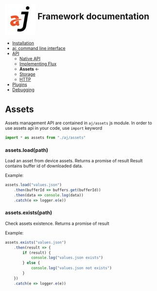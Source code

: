# <img src="https://raw.githubusercontent.com/bfortunato/aj-framework/master/doc/images/aj.png" height="100" align="middle" /> Framework documentation

- [Installation](https://github.com/bfortunato/aj-framework/blob/master/doc/installation.md)
- [aj: command line interface](https://github.com/bfortunato/aj-framework/blob/master/doc/cli.md)
- [API](https://github.com/bfortunato/aj-framework/blob/master/doc/api.md)
    - [Native API](https://github.com/bfortunato/aj-framework/blob/master/doc/api_native.md)
    - [Implementing Flux](https://github.com/bfortunato/aj-framework/blob/master/doc/api_flux.md)
    - **Assets** <-
    - [Storage](https://github.com/bfortunato/aj-framework/blob/master/doc/api_storage.md)
    - [HTTP](https://github.com/bfortunato/aj-framework/blob/master/doc/api_http.md)
- [Plugins](https://github.com/bfortunato/aj-framework/blob/master/doc/plugins.md)
- [Debugging](https://github.com/bfortunato/aj-framework/blob/master/doc/debugging.md)
    
# Assets

Assets management API are contained in `aj/assets` js module.
In order to use assets api in your code, use `import` keyword

```javascript
import * as assets from "./aj/assets" 
```

### assets.load(path)
Load an asset from device assets. Returns a promise of result
Result contains buffer id of downloaded data.

Example:
```javascript
assets.load("values.json")
    .then(bufferId => buffers.get(bufferId))
    .then(data => console.log(data))
    .catch(e => logger.e(e))
```

### assets.exists(path)
Check assets existence. Returns a promise of result

Example:
```javascript
assets.exists("values.json")
    .then(result => {
        if (result) {
            console.log("values.json exists")
        } else {
            console.log("values.json not exists")
        }
    })
    .catch(e => logger.e(e))
```